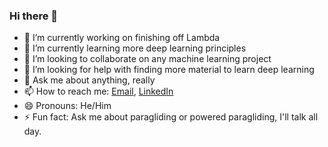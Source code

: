 ### Hi there 👋

<!--
**Daos21912/Daos21912** is a ✨ _special_ ✨ repository because its `README.md` (this file) appears on your GitHub profile.

Here are some ideas to get you started:
-->
- 🔭 I’m currently working on finishing off Lambda
- 🌱 I’m currently learning more deep learning principles
- 👯 I’m looking to collaborate on any machine learning project
- 🤔 I’m looking for help with finding more material to learn deep learning
- 💬 Ask me about anything, really
- 📫 How to reach me: [Email](DanFerber912@gmail.com), [LinkedIn](https://www.linkedin.com/in/daniel-ferber)
- 😄 Pronouns: He/Him
- ⚡ Fun fact: Ask me about paragliding or powered paragliding, I'll talk all day.

